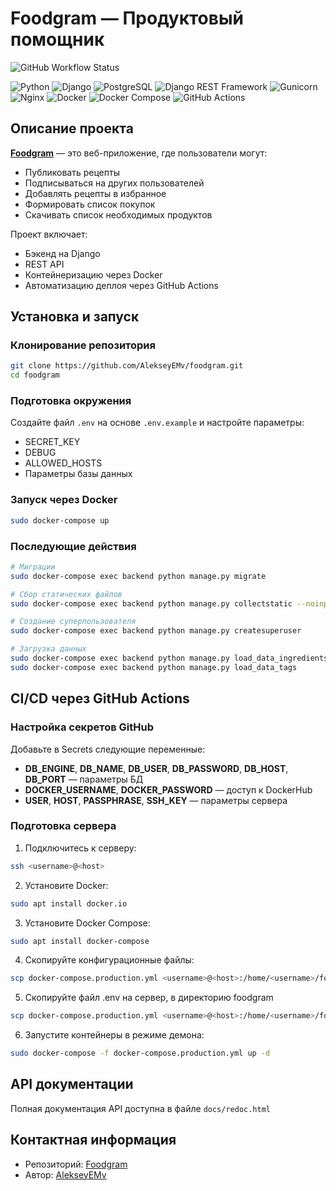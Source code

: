 # Foodgram — Продуктовый помощник
![GitHub Workflow Status](https://github.com/AlekseyEMv/foodgram/actions/workflows/main.yml/badge.svg)

![Python](https://img.shields.io/badge/Python-3.9-3776AB?logo=python) 
![Django](https://img.shields.io/badge/Django-3.2.16-092E20?logo=django) 
![PostgreSQL](https://img.shields.io/badge/PostgreSQL-13-blue?logo=postgresql) 
![Django REST Framework](https://img.shields.io/badge/Django_REST_Framework-3.12.4-blue?logo=django) 
![Gunicorn](https://img.shields.io/badge/Gunicorn-20.1.0-blue?logo=gunicorn) 
![Nginx](https://img.shields.io/badge/Nginx-blue?logo=nginx) 
![Docker](https://img.shields.io/badge/Docker-blue?logo=docker) 
![Docker Compose](https://img.shields.io/badge/Docker_Compose-blue?logo=docker) 
![GitHub Actions](https://img.shields.io/badge/GitHub_Actions-blue?logo=githubactions) 

## Описание проекта

**[Foodgram](https://foodgrammae.viewdns.net/recipes)** — это веб-приложение, где пользователи могут:
* Публиковать рецепты
* Подписываться на других пользователей
* Добавлять рецепты в избранное
* Формировать список покупок
* Скачивать список необходимых продуктов

Проект включает:
* Бэкенд на Django
* REST API
* Контейнеризацию через Docker
* Автоматизацию деплоя через GitHub Actions

## Установка и запуск

### Клонирование репозитория
```bash
git clone https://github.com/AlekseyEMv/foodgram.git
cd foodgram
```

### Подготовка окружения
Создайте файл `.env` на основе `.env.example` и настройте параметры:
* SECRET_KEY
* DEBUG
* ALLOWED_HOSTS
* Параметры базы данных

### Запуск через Docker
```bash
sudo docker-compose up
```

### Последующие действия
```bash
# Миграции
sudo docker-compose exec backend python manage.py migrate

# Сбор статических файлов
sudo docker-compose exec backend python manage.py collectstatic --noinput

# Создание суперпользователя
sudo docker-compose exec backend python manage.py createsuperuser

# Загрузка данных
sudo docker-compose exec backend python manage.py load_data_ingredients
sudo docker-compose exec backend python manage.py load_data_tags
```

## CI/CD через GitHub Actions

### Настройка секретов GitHub
Добавьте в Secrets следующие переменные:
* **DB_ENGINE**, **DB_NAME**, **DB_USER**, **DB_PASSWORD**, **DB_HOST**, **DB_PORT** — параметры БД
* **DOCKER_USERNAME**, **DOCKER_PASSWORD** — доступ к DockerHub
* **USER**, **HOST**, **PASSPHRASE**, **SSH_KEY** — параметры сервера

### Подготовка сервера
1. Подключитесь к серверу:
```bash
ssh <username>@<host>
```

2. Установите Docker:
```bash
sudo apt install docker.io
```

3. Установите Docker Compose:
```bash
sudo apt install docker-compose
```

4. Скопируйте конфигурационные файлы:
```bash
scp docker-compose.production.yml <username>@<host>:/home/<username>/foodgram/
```

5. Скопируйте файл .env на сервер, в директорию foodgram
```bash
scp docker-compose.production.yml <username>@<host>:/home/<username>/foodgram/
```

6. Запустите контейнеры в режиме демона:
```bash
sudo docker-compose -f docker-compose.production.yml up -d
```

## API документации
Полная документация API доступна в файле `docs/redoc.html`

## Контактная информация
* Репозиторий: [Foodgram](https://github.com/AlekseyEMv/foodgram)
* Автор: [AlekseyEMv](https://github.com/AlekseyEMv)